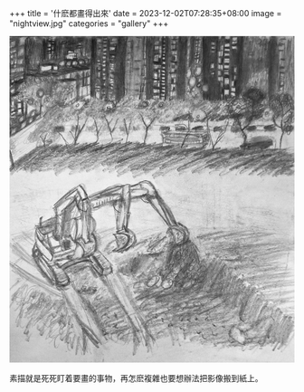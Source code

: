 +++
title = '什麽都畫得出來'
date = 2023-12-02T07:28:35+08:00
image = "nightview.jpg"
categories = "gallery"
+++

![complex-sketch](nightview.jpg)

素描就是死死盯着要畫的事物，再怎麽複雜也要想辦法把影像搬到紙上。
